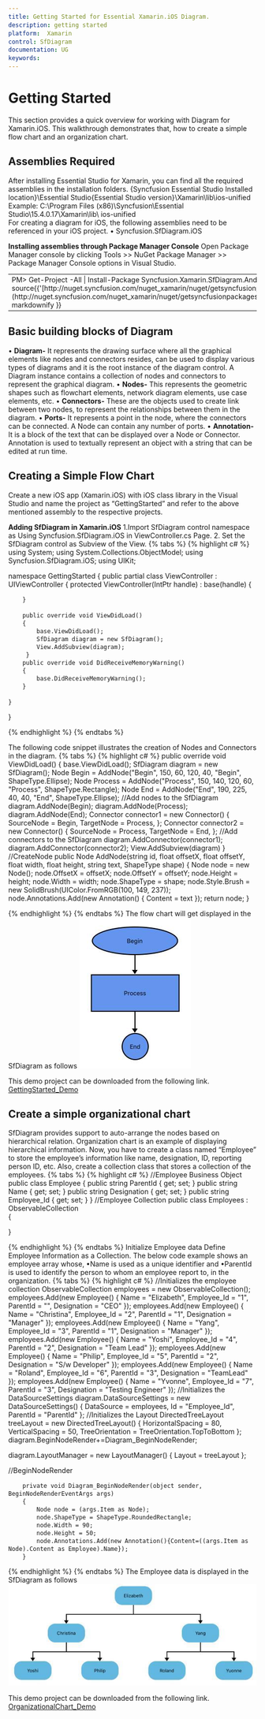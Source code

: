 ```yaml
---
title: Getting Started for Essential Xamarin.iOS Diagram.
description: getting started
platform:  Xamarin
control: SfDiagram
documentation: UG
keywords: 
---
```

# Getting Started
This section provides a quick overview for working with Diagram for Xamarin.iOS. This walkthrough demonstrates that, how to create a simple flow chart and an organization chart.

## Assemblies Required

After installing Essential Studio for Xamarin, you can find all the required assemblies in the installation folders.
{Syncfusion Essential Studio Installed location}\Essential Studio{Essential Studio version}\Xamarin\lib\ios-unified\
Example: C:\Program Files (x86)\Syncfusion\Essential Studio\15.4.0.17\Xamarin\lib\ ios-unified\
For creating a diagram for iOS, the following assemblies need to be referenced in your iOS project.
•	Syncfusion.SfDiagram.iOS

**Installing assemblies through Package Manager Console**
Open Package Manager console by clicking Tools >> NuGet Package Manager >> Package Manager Console options in Visual Studio.
<table>
<tr>
<td>
PM> Get-Project -All | Install-Package Syncfusion.Xamarin.SfDiagram.Android -source{{'[http://nuget.syncfusion.com/nuget_xamarin/nuget/getsyncfusionpackages/xamarin](http://nuget.syncfusion.com/nuget_xamarin/nuget/getsyncfusionpackages/xamarin#"")'| markdownify }}
</td>
</tr>
</table>

## Basic building blocks of Diagram

• **Diagram-** It represents the drawing surface where all the graphical elements like nodes and connectors resides, can be used to display various types of diagrams and it is the root instance of the diagram control. A Diagram instance contains a collection of nodes and  connectors to represent the  graphical diagram.
• **Nodes-** This represents the geometric shapes such as flowchart elements, network diagram elements, use case elements, etc. 
• **Connectors-** These are the objects used to create link between two nodes, to represent the relationships between them in the diagram. 
• **Ports-** It represents a point in the node, where the connectors can be connected. A Node can contain any number of ports.
• **Annotation-** It is a block of the text that can be displayed over a Node or Connector. Annotation is used to textually represent an object with a string that can be edited at run time.

## Creating a Simple Flow Chart

Create a new iOS app (Xamarin.iOS) with iOS class library in the Visual Studio and name the project as “GettingStarted” and refer to the above mentioned assembly to the respective projects.

**Adding SfDiagram in Xamarin.iOS**
1.Import SfDiagram control namespace as Using Syncfusion.SfDiagram.iOS in ViewController.cs Page.
2. Set the SfDiagram control as Subview of the View.
{% tabs %}
{% highlight c# %}
using System;
using System.Collections.ObjectModel;
using Syncfusion.SfDiagram.iOS;
using UIKit;

namespace GettingStarted
{
    public partial class ViewController : UIViewController
    {
        protected ViewController(IntPtr handle) : base(handle)
        {
		
        }

        public override void ViewDidLoad()
        {
            base.ViewDidLoad();
            SfDiagram diagram = new SfDiagram();
            View.AddSubview(diagram);       
         }    
        public override void DidReceiveMemoryWarning()
        {
            base.DidReceiveMemoryWarning();
        }

    }

}


{% endhighlight %}
{% endtabs %}

The following code snippet illustrates the creation of Nodes and Connectors in the diagram.
{% tabs %}
{% highlight c# %}
        public override void ViewDidLoad()
        {
            base.ViewDidLoad();
            SfDiagram diagram = new SfDiagram();
   Node Begin = AddNode("Begin", 150, 60, 120, 40, "Begin", ShapeType.Ellipse);
            Node Process = AddNode("Process", 150, 140, 120, 60, "Process", ShapeType.Rectangle);
            Node End = AddNode("End", 190, 225, 40, 40, "End", ShapeType.Ellipse);
            //Add nodes to the SfDiagram
            diagram.AddNode(Begin);
            diagram.AddNode(Process);
            diagram.AddNode(End);
            Connector connector1 = new Connector()
            {
                SourceNode = Begin,
                TargetNode = Process,
            };
            Connector connector2 = new Connector()
            {
                SourceNode = Process,
                TargetNode = End,
            };
            //Add connectors to the SfDiagram
            diagram.AddConnector(connector1);
            diagram.AddConnector(connector2);
             View.AddSubview(diagram)
  }
        //CreateNode
public Node AddNode(string id, float offsetX, float offsetY, float width, float height, string text, ShapeType shape)
        {
            Node node = new Node();
            node.OffsetX = offsetX;
            node.OffsetY = offsetY;
            node.Height = height;
            node.Width = width;
            node.ShapeType = shape;
            node.Style.Brush = new SolidBrush(UIColor.FromRGB(100, 149, 237));
            node.Annotations.Add(new Annotation() { Content = text });
            return node;
        }

{% endhighlight %}
{% endtabs %}
The flow chart will get displayed in the SfDiagram as follows
![](Getting-Started_images/Getting-Started_img1.jpeg)

This demo project can be downloaded from the following link. 
[GettingStarted_Demo](http://files2.syncfusion.com/Xamarin.iOS/Samples/GettingStarted_iOS_SfDiagram.zip)
 
## Create a simple organizational chart

SfDiagram provides support to auto-arrange the nodes based on hierarchical relation. Organization chart is an example of displaying hierarchical information.
Now, you have to create a class named “Employee” to store the employee’s information like name, designation, ID, reporting person ID, etc. Also, create a collection class that stores a collection of the employees.
{% tabs %}
{% highlight c# %}
//Employee Business Object
public class Employee
{
    public string ParentId { get; set; }
    public string Name { get; set; }
    public string Designation { get; set; }
    public string Employee_Id { get; set; }
}
//Employee Collection
public class Employees : ObservableCollection<Employee>  
{

}


{% endhighlight %}
{% endtabs %}
Initialize Employee data
Define Employee Information as a Collection. The below code example shows an employee array whose,
•Name is used as a unique identifier and
•ParentId is used to identify the person to whom an employee report to, in the organization.
{% tabs %}
{% highlight c# %}
//Initializes the employee collection
ObservableCollection<Employee> employees = new ObservableCollection<Employee>();            
employees.Add(new Employee() { Name = "Elizabeth", Employee_Id = "1", ParentId = "", Designation = "CEO" });
employees.Add(new Employee() { Name = "Christina", Employee_Id = "2", ParentId = "1", Designation = "Manager" });
employees.Add(new Employee() { Name = "Yang", Employee_Id = "3", ParentId = "1", Designation = "Manager" });
employees.Add(new Employee() { Name = "Yoshi", Employee_Id = "4", ParentId = "2", Designation = "Team Lead" });
employees.Add(new Employee() { Name = "Philip", Employee_Id = "5", ParentId = "2", Designation = "S/w Developer" });
employees.Add(new Employee() { Name = "Roland", Employee_Id = "6", ParentId = "3", Designation = "TeamLead" });
employees.Add(new Employee() { Name = "Yvonne", Employee_Id = "7", ParentId = "3", Designation = "Testing Engineer" });
//Initializes the DataSourceSettings
diagram.DataSourceSettings = new DataSourceSettings() { DataSource = employees, Id = "Employee_Id", ParentId = "ParentId" };
//Initializes the Layout
DirectedTreeLayout treeLayout = new DirectedTreeLayout() { HorizontalSpacing = 80, VerticalSpacing = 50, TreeOrientation = TreeOrientation.TopToBottom 
};
diagram.BeginNodeRender+=Diagram_BeginNodeRender;

diagram.LayoutManager = new LayoutManager() { Layout = treeLayout };

//BeginNodeRender

        private void Diagram_BeginNodeRender(object sender, BeginNodeRenderEventArgs args)
        {
            Node node = (args.Item as Node);
            node.ShapeType = ShapeType.RoundedRectangle;
            node.Width = 90;
            node.Height = 50;
            node.Annotations.Add(new Annotation(){Content=((args.Item as Node).Content as Employee).Name});
        }



{% endhighlight %}
{% endtabs %}
The Employee data is displayed in the SfDiagram as follows
![](Getting-Started_images/Getting-Started_img2.jpeg)

This demo project can be downloaded from the following link. 
[OrganizationalChart_Demo](http://files2.syncfusion.com/Xamarin.iOS/Samples/OrganizationalChart_iOS_SfDiagram.zip)
